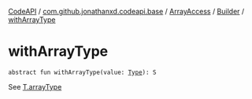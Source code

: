 [CodeAPI](../../../index.md) / [com.github.jonathanxd.codeapi.base](../../index.md) / [ArrayAccess](../index.md) / [Builder](index.md) / [withArrayType](.)

# withArrayType

`abstract fun withArrayType(value: `[`Type`](http://docs.oracle.com/javase/6/docs/api/java/lang/reflect/Type.html)`): S`

See [T.arrayType](../array-type.md)

